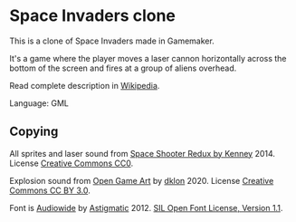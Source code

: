 # Space Invaders clone

This is a clone of Space Invaders made in Gamemaker.

It's a game where the player moves a laser cannon horizontally across the bottom of the screen and fires at a group of aliens overhead.

Read complete description in [Wikipedia](https://en.wikipedia.org/wiki/Space_Invaders).

Language: GML

## Copying

All sprites and laser sound from [Space Shooter Redux by Kenney](https://kenney.nl/assets/space-shooter-redux) 2014. License [Creative Commons CC0](https://creativecommons.org/publicdomain/zero/1.0/).

Explosion sound from [Open Game Art](https://opengameart.org/content/big-explosion-0) by [dklon](https://opengameart.org/users/dklon) 2020. License [Creative Commons CC BY 3.0](http://creativecommons.org/licenses/by/3.0/).

Font is [Audiowide](https://fonts.google.com/specimen/Audiowide) by [Astigmatic](https://fonts.google.com/?query=Astigmatic) 2012. [SIL Open Font License, Version 1.1](https://openfontlicense.org/open-font-license-official-text/).
